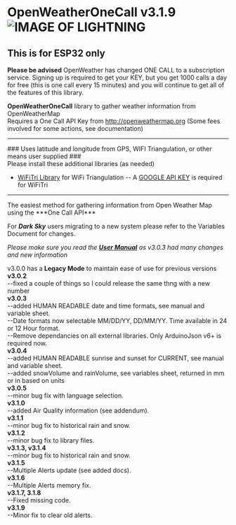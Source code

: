 # OpenWeatherOneCall v3.1.9   ![IMAGE OF LIGHTNING](https://github.com/JHershey69/OpenWeatherOneCall/blob/master/images/lightning.jpg)
## This is for ESP32 only 

**Please be advised** OpenWeather has changed ONE CALL to a subscription service. Signing up is
required to get your KEY, but you get 1000 calls a day for free (this is one call every 15 minutes)
and you will continue to get all of the features of this library.

**OpenWeatherOneCall** library to gather weather information from OpenWeatherMap
<br>Requires a One Call API Key from http://openweathermap.org (Some fees involved for some actions, see documentation)<br>
<hr>
### Uses latitude and longitude from GPS, WIFI Triangulation, or other means user supplied ###
<br>
Please install these additional libraries (as needed) 

- [WiFiTri Library](https://www.github.com/jhershey69/WiFiTri) for WiFi Triangulation
-- A [GOOGLE API KEY](https://developers.google.com/maps/documentation/javascript/get-api-key) is required for WiFiTri
<hr>
The easiest method for gathering information from Open Weather Map using the ***One Call API***

For ***Dark Sky*** users migrating to a new system please refer to the Variables Document for changes.

*Please make sure you read the [**User Manual**](https://github.com/JHershey69/OpenWeatherOneCall/blob/master/docs/OpenWeatherOneCall%20Manual%20v3.0.4.pdf) as v3.0.3 had many changes and new information*

v3.0.0 has a **Legacy Mode** to maintain ease of use for previous versions
<br>**v3.0.2** 
<br>--fixed a couple of things so I could release the same thng with a new number
<br>**v3.0.3** 
<br>--added HUMAN READABLE date and time formats, see manual and variable sheet.
<br>--Date formats now selectable MM/DD/YY, DD/MM/YY. Time available in 24 or 12 Hour format.
<br>--Remove dependancies on all external libraries. Only ArduinoJson v6+ is required now.
<br>**v3.0.4** 
<br>--added HUMAN READABLE sunrise and sunset for CURRENT, see manual and variable sheet.
<br>--added snowVolume and rainVolume, see variables sheet, returned in mm or in based on units
<br>**v3.0.5** 
<br>--minor bug fix with language selection.
<br>**v3.1.0** 
<br>--added Air Quality information (see addendum).
<br>**v3.1.1** 
<br>--minor bug fix to historical rain and snow.
<br>**v3.1.2** 
<br>--minor bug fix to library files.
<br>**v3.1.3, v3.1.4** 
<br>--minor bug fix to historical rain and snow.
<br>**v3.1.5** 
<br>--Multiple Alerts update (see added docs).
<br>**v3.1.6** 
<br>--Multiple Alerts memory fix.
<br>**v3.1.7, 3.1.8** 
<br>--Fixed missing code.
<br>**v3.1.9** 
<br>--Minor fix to clear old alerts.
